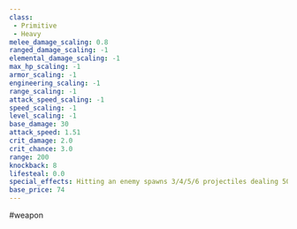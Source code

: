 ```yaml
---
class: 
 - Primitive
 - Heavy
melee_damage_scaling: 0.8
ranged_damage_scaling: -1
elemental_damage_scaling: -1
max_hp_scaling: -1
armor_scaling: -1
engineering_scaling: -1
range_scaling: -1
attack_speed_scaling: -1
speed_scaling: -1
level_scaling: -1
base_damage: 30
attack_speed: 1.51
crit_damage: 2.0
crit_chance: 3.0
range: 200
knockback: 8
lifesteal: 0.0
special_effects: Hitting an enemy spawns 3/4/5/6 projectiles dealing 50% damage
base_price: 74
---
```

#weapon